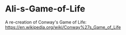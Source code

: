 # Ali-s-Game-of-Life
 A re-creation of Conway's Game of Life: https://en.wikipedia.org/wiki/Conway%27s_Game_of_Life
